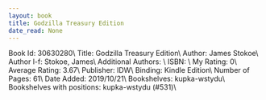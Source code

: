 ```yaml
---
layout: book
title: Godzilla Treasury Edition
date_read: None
---
```


Book Id: 30630280\ 
Title: Godzilla Treasury Edition\ 
Author: James Stokoe\ 
Author l-f: Stokoe, James\ 
Additional Authors: \ 
ISBN: \ 
My Rating: 0\ 
Average Rating: 3.67\ 
Publisher: IDW\ 
Binding: Kindle Edition\ 
Number of Pages: 61\ 
Date Added: 2019/10/21\ 
Bookshelves: kupka-wstydu\ 
Bookshelves with positions: kupka-wstydu (#531)\ 

